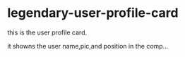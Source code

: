# legendary-user-profile-card

this is the user profile card.

it showns the user name,pic,and position in the comp...

